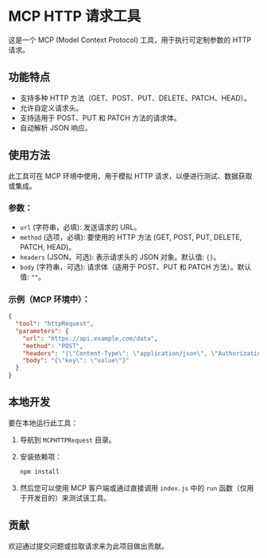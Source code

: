 # MCP HTTP 请求工具

这是一个 MCP (Model Context Protocol) 工具，用于执行可定制参数的 HTTP 请求。

## 功能特点

- 支持多种 HTTP 方法（GET、POST、PUT、DELETE、PATCH、HEAD）。
- 允许自定义请求头。
- 支持适用于 POST、PUT 和 PATCH 方法的请求体。
- 自动解析 JSON 响应。

## 使用方法

此工具可在 MCP 环境中使用，用于模拟 HTTP 请求，以便进行测试、数据获取或集成。

### 参数：

- `url` (字符串，必填): 发送请求的 URL。
- `method` (选项，必填): 要使用的 HTTP 方法 (GET, POST, PUT, DELETE, PATCH, HEAD)。
- `headers` (JSON，可选): 表示请求头的 JSON 对象。默认值: `{}`。
- `body` (字符串，可选): 请求体（适用于 POST、PUT 和 PATCH 方法）。默认值: `""`。

### 示例（MCP 环境中）：

```json
{
  "tool": "httpRequest",
  "parameters": {
    "url": "https://api.example.com/data",
    "method": "POST",
    "headers": "{\"Content-Type\": \"application/json\", \"Authorization\": \"Bearer YOUR_TOKEN\"}",
    "body": "{\"key\": \"value\"}"
  }
}
```

## 本地开发

要在本地运行此工具：

1.  导航到 `MCPHTTPRequest` 目录。
2.  安装依赖项：

    ```bash
    npm install
    ```

3.  然后您可以使用 MCP 客户端或通过直接调用 `index.js` 中的 `run` 函数（仅用于开发目的）来测试该工具。

## 贡献

欢迎通过提交问题或拉取请求来为此项目做出贡献。
